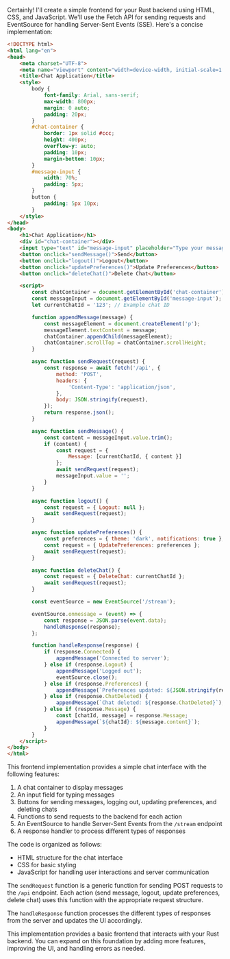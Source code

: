 Certainly! I'll create a simple frontend for your Rust backend using HTML, CSS, and JavaScript. We'll use the Fetch API for sending requests and EventSource for handling Server-Sent Events (SSE). Here's a concise implementation:

```html
<!DOCTYPE html>
<html lang="en">
<head>
    <meta charset="UTF-8">
    <meta name="viewport" content="width=device-width, initial-scale=1.0">
    <title>Chat Application</title>
    <style>
        body {
            font-family: Arial, sans-serif;
            max-width: 800px;
            margin: 0 auto;
            padding: 20px;
        }
        #chat-container {
            border: 1px solid #ccc;
            height: 400px;
            overflow-y: auto;
            padding: 10px;
            margin-bottom: 10px;
        }
        #message-input {
            width: 70%;
            padding: 5px;
        }
        button {
            padding: 5px 10px;
        }
    </style>
</head>
<body>
    <h1>Chat Application</h1>
    <div id="chat-container"></div>
    <input type="text" id="message-input" placeholder="Type your message...">
    <button onclick="sendMessage()">Send</button>
    <button onclick="logout()">Logout</button>
    <button onclick="updatePreferences()">Update Preferences</button>
    <button onclick="deleteChat()">Delete Chat</button>

    <script>
        const chatContainer = document.getElementById('chat-container');
        const messageInput = document.getElementById('message-input');
        let currentChatId = '123'; // Example chat ID

        function appendMessage(message) {
            const messageElement = document.createElement('p');
            messageElement.textContent = message;
            chatContainer.appendChild(messageElement);
            chatContainer.scrollTop = chatContainer.scrollHeight;
        }

        async function sendRequest(request) {
            const response = await fetch('/api', {
                method: 'POST',
                headers: {
                    'Content-Type': 'application/json',
                },
                body: JSON.stringify(request),
            });
            return response.json();
        }

        async function sendMessage() {
            const content = messageInput.value.trim();
            if (content) {
                const request = {
                    Message: [currentChatId, { content }]
                };
                await sendRequest(request);
                messageInput.value = '';
            }
        }

        async function logout() {
            const request = { Logout: null };
            await sendRequest(request);
        }

        async function updatePreferences() {
            const preferences = { theme: 'dark', notifications: true };
            const request = { UpdatePreferences: preferences };
            await sendRequest(request);
        }

        async function deleteChat() {
            const request = { DeleteChat: currentChatId };
            await sendRequest(request);
        }

        const eventSource = new EventSource('/stream');

        eventSource.onmessage = (event) => {
            const response = JSON.parse(event.data);
            handleResponse(response);
        };

        function handleResponse(response) {
            if (response.Connected) {
                appendMessage('Connected to server');
            } else if (response.Logout) {
                appendMessage('Logged out');
                eventSource.close();
            } else if (response.Preferences) {
                appendMessage(`Preferences updated: ${JSON.stringify(response.Preferences)}`);
            } else if (response.ChatDeleted) {
                appendMessage(`Chat deleted: ${response.ChatDeleted}`);
            } else if (response.Message) {
                const [chatId, message] = response.Message;
                appendMessage(`${chatId}: ${message.content}`);
            }
        }
    </script>
</body>
</html>
```

This frontend implementation provides a simple chat interface with the following features:

1. A chat container to display messages
2. An input field for typing messages
3. Buttons for sending messages, logging out, updating preferences, and deleting chats
4. Functions to send requests to the backend for each action
5. An EventSource to handle Server-Sent Events from the `/stream` endpoint
6. A response handler to process different types of responses

The code is organized as follows:

- HTML structure for the chat interface
- CSS for basic styling
- JavaScript for handling user interactions and server communication

The `sendRequest` function is a generic function for sending POST requests to the `/api` endpoint. Each action (send message, logout, update preferences, delete chat) uses this function with the appropriate request structure.

The `handleResponse` function processes the different types of responses from the server and updates the UI accordingly.

This implementation provides a basic frontend that interacts with your Rust backend. You can expand on this foundation by adding more features, improving the UI, and handling errors as needed.